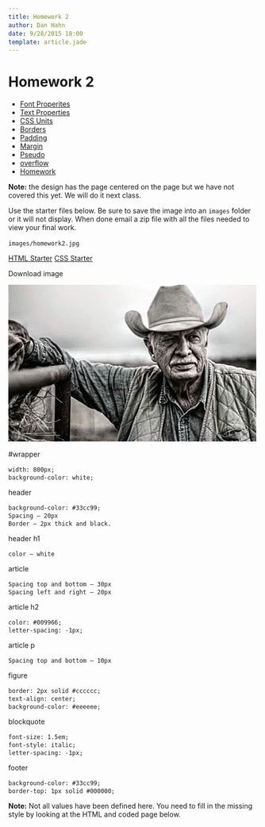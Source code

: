 ```yaml
---
title: Homework 2
author: Dan Hahn
date: 9/28/2015 18:00
template: article.jade
---
```


# Homework 2

* [Font Properites]()
* [Text Properties](text.html)
* [CSS Units](sizes.html)
* [Borders](borders.html)
* [Padding](padding.html)
* [Margin](margin.html)
* [Pseudo](pseudo.html)
* [overflow](overflow.html)
* [Homework](homework.html)


**Note:** the design has the page centered on the page but we have not covered this yet.  We will do it next class.

Use the starter files below.  Be sure to save the image into an `images` folder or it will not display.  When done email a zip file with all the files needed to view your final work.

`images/homework2.jpg`

[HTML Starter](homework2.html.txt)
[CSS Starter](homework2.txt)

Download image

![homework2](homework2.jpg)


\#wrapper

    width: 800px;
    background-color: white;

header

    background-color: #33cc99;
    Spacing – 20px
    Border – 2px thick and black.

header h1

    color – white

article

    Spacing top and bottom – 30px
    Spacing left and right – 20px

article h2

    color: #009966;
    letter-spacing: -1px;

article p

    Spacing top and bottom – 10px

figure

    border: 2px solid #cccccc;
    text-align: center;
    background-color: #eeeeee;

blockquote

    font-size: 1.5em;
    font-style: italic;
    letter-spacing: -1px;

footer

    background-color: #33cc99;
    border-top: 1px solid #000000;

**Note:** Not all values have been defined here. You need to fill in the missing style by looking at the HTML and coded page below.

<div class="homework-view" data-lesson="lesson2"></div>

